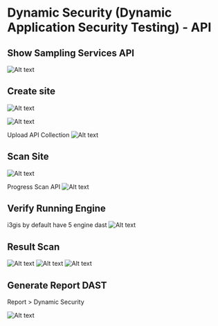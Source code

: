 Dynamic Security (Dynamic Application Security Testing) - API
===============================

Show Sampling Services API
---------------------

![Alt text](/Chapter-8-dast/img/13-dast.png)

Create site
--------------

![Alt text](/Chapter-8-dast/img/14-dast.png)

![Alt text](/Chapter-8-dast/img/15-dast.png)

Upload API Collection
![Alt text](/Chapter-8-dast/img/16-dast.png)

Scan Site
---------

![Alt text](/Chapter-8-dast/img/17-dast.png)

Progress Scan API
![Alt text](/Chapter-8-dast/img/19-dast.png)


Verify Running Engine 
----------------------
i3gis by default have 5 engine dast
![Alt text](/Chapter-8-dast/img/06-dast.png)

Result Scan
-----------

![Alt text](/Chapter-8-dast/img/21-dast.png)
![Alt text](/Chapter-8-dast/img/22-dast.png)
![Alt text](/Chapter-8-dast/img/23-dast.png)


Generate Report DAST
-----------------------------

Report > Dynamic Security

![Alt text](/Chapter-8-dast/img/24-dast.png)
